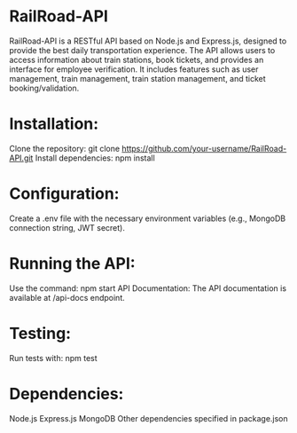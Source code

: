 # RailRoad-API
RailRoad-API is a RESTful API based on Node.js and Express.js, designed to provide the best daily transportation experience. The API allows users to access information about train stations, book tickets, and provides an interface for employee verification. It includes features such as user management, train management, train station management, and ticket booking/validation.

# Installation:
  Clone the repository: git clone https://github.com/your-username/RailRoad-API.git
  Install dependencies: npm install

# Configuration:
  Create a .env file with the necessary environment variables (e.g., MongoDB connection string, JWT secret).

# Running the API:
  Use the command: npm start
  API Documentation:
  The API documentation is available at /api-docs endpoint.

# Testing:
  Run tests with: npm test

# Dependencies:
  Node.js
  Express.js
  MongoDB
  Other dependencies specified in package.json

